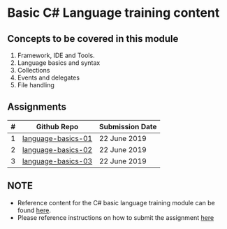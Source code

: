 # Basic C# Language training content

## Concepts to be covered in this module
1. Framework, IDE and Tools.
2. Language basics and syntax
3. Collections
4. Events and delegates
5. File handling

## Assignments

 | # | Github Repo | Submission Date |
 | --| ----------- | --------------- |
 | 1 | [language-basics-01](https://github.com/tavisca-bootcamp/language-basics-01) | 22 June 2019 |
 | 2 | [language-basics-02](https://github.com/tavisca-bootcamp/language-basics-02) | 22 June 2019 |
 | 3 | [language-basics-03](https://github.com/tavisca-bootcamp/language-basics-03) | 22 June 2019 |

 ## NOTE
 * Reference content for the C# basic language training module can be found [here](references.md).
 * Please reference instructions on how to submit the assignment [here](link)
